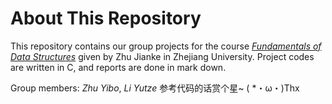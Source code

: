 About This Repository
=====================

This repository contains our group projects for the course [*Fundamentals of Data Structures*](http://www.cs.zju.edu.cn/ds/details.php?sectid=103&sectType=2) given by Zhu Jianke in Zhejiang University. Project codes are written in C, and reports are done in mark down.

Group members: *Zhu Yibo*, *Li Yutze*
参考代码的话赏个星~ ( *・ω・)Thx
